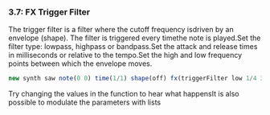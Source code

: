 
### 3.7: FX Trigger Filter

The trigger filter is a filter where the cutoff frequency isdriven by an envelope (shape). The filter is triggered every timethe note is played.Set the filter type: lowpass, highpass or bandpass.Set the attack and release times in milliseconds or relative to the tempo.Set the high and low frequency points between which the envelope moves.

```js
new synth saw note(0 0) time(1/1) shape(off) fx(triggerFilter low 1/4 3/4 5000 100)

```
Try changing the values in the function to hear what happensIt is also possible to modulate the parameters with lists
